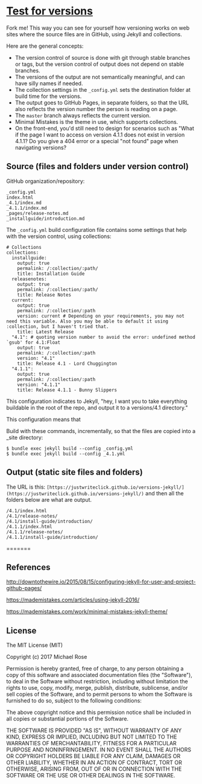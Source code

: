 # [Test for versions](http://docslikecode.com)

Fork me! This way you can see for yourself how versioning works on web sites where the source files are in GitHub, using Jekyll and collections.

Here are the general concepts:

- The version control of source is done with git through stable branches or tags, but the version control of output does not depend on stable branches.
- The versions of the output are not semantically meaningful, and can have silly names if needed.
- The collection settings in the `_config.yml` sets the destination folder at build time for the versions.
- The output goes to GitHub Pages, in separate folders, so that the URL also reflects the version number the person is reading on a page.
- The `master` branch always reflects the current version.
- Minimal Mistakes is the theme in use, which supports collections.
- On the front-end, you'd still need to design for scenarios such as "What if the page I want to access on version 4.1.1 does not exist in version 4.1.1? Do you give a 404 error or a special "not found" page when navigating versions?

## Source (files and folders under version control)

GitHub organization/repository:

```
_config.yml
index.html
_4.1/index.md
_4.1.1/index.md
_pages/release-notes.md
_installguide/introduction.md
```

The `_config.yml` build configuration file contains some settings that help with the version control, using collections:

```
# Collections
collections:
  installguide:
    output: true
    permalink: /:collection/:path/
    title: Installation Guide
  releasenotes:
    output: true
    permalink: /:collection/:path/
    title: Release Notes
  current:
    output: true
    permalink: /:collection/:path
    version: current # Depending on your requirements, you may not need this variable. Also you may be able to default it using :collection, but I haven't tried that.
    title: Latest Release
  "4.1": # quoting version number to avoid the error: undefined method `gsub' for 4.1:Float
    output: true
    permalink: /:collection/:path
    version: "4.1"
    title: Release 4.1 - Lord Chuggington
  "4.1.1":
    output: true
    permalink: /:collection/:path
    version: "4.1.1"
    title: Release 4.1.1 - Bunny Slippers
```

This configuration indicates to Jekyll, "hey, I want you to take everything buildable in the root of the repo, and output it to a versions/4.1 directory."

This configuration means that 

Build with these commands, incrementally, so that the files are copied into a _site directory:

```
$ bundle exec jekyll build --config _config.yml
$ bundle exec jekyll build --config _4.1.yml
```

## Output (static site files and folders)

The URL is this: `[https://justwriteclick.github.io/versions-jekyll/](https://justwriteclick.github.io/versions-jekyll/)` and then all the folders below are what are output.

```
/4.1/index.html
/4.1/release-notes/
/4.1/install-guide/introduction/
/4.1.1/index.html
/4.1.1/release-notes/
/4.1.1/install-guide/introduction/
```

=======
## References

http://downtothewire.io/2015/08/15/configuring-jekyll-for-user-and-project-github-pages/

https://mademistakes.com/articles/using-jekyll-2016/

https://mademistakes.com/work/minimal-mistakes-jekyll-theme/

## License

The MIT License (MIT)

Copyright (c) 2017 Michael Rose

Permission is hereby granted, free of charge, to any person obtaining a copy
of this software and associated documentation files (the "Software"), to deal
in the Software without restriction, including without limitation the rights
to use, copy, modify, merge, publish, distribute, sublicense, and/or sell
copies of the Software, and to permit persons to whom the Software is
furnished to do so, subject to the following conditions:

The above copyright notice and this permission notice shall be included in all
copies or substantial portions of the Software.

THE SOFTWARE IS PROVIDED "AS IS", WITHOUT WARRANTY OF ANY KIND, EXPRESS OR
IMPLIED, INCLUDING BUT NOT LIMITED TO THE WARRANTIES OF MERCHANTABILITY,
FITNESS FOR A PARTICULAR PURPOSE AND NONINFRINGEMENT. IN NO EVENT SHALL THE
AUTHORS OR COPYRIGHT HOLDERS BE LIABLE FOR ANY CLAIM, DAMAGES OR OTHER
LIABILITY, WHETHER IN AN ACTION OF CONTRACT, TORT OR OTHERWISE, ARISING FROM,
OUT OF OR IN CONNECTION WITH THE SOFTWARE OR THE USE OR OTHER DEALINGS IN THE
SOFTWARE.
